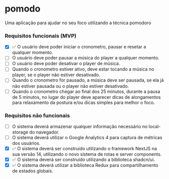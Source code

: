 # pomodo

Uma aplicação para ajudar no seu foco utilizando a técnica pomodoro

### Requisitos funcionais (MVP)

- [x] :white_check_mark: O usuário deve poder iniciar o cronometro, pausar e resetar a qualquer momento.
- [ ] O usuário deve poder pausar a música do player a qualquer momento.
- [ ] O usuário deve poder desativar o player de música.
- [ ] Quando o cronometro estiver ativo, deve estar tocando a música no player, se o player não estiver desativado.
- [ ] Quando o cronometro for pausado, a música deve ser pausada, se ela já não estiver pausada ou o player não estiver desativado.
- [ ] Quando o cronometro chegar ao final dos 25 minutos, durante a pausa de 5 minutos, no lugar do player deve aparecer dicas de alongamentos para relaxamento da postura e/ou dicas simples para melhor o foco.

### Requisitos não funcionais

- [ ] O sistema deverá armazenar qualquer informação necessário no local-storage do navegador.
- [ ] O sistema deverá utilizar o Google Analytics 4 para captura de métricas dos usuários.
- [x] :white_check_mark: O sistema deverá ser construido utilizando o framework NextJS na sua versão 14, utilizando o novo sistema de rotas e server components.
- [x] :white_check_mark: O sistema deverá ser construído utilizando a biblioteca shadcn/ui.
- [x] :white_check_mark: O sistema deverá utilizar a biblioteca Redux para compartilhamento de estados globais.
